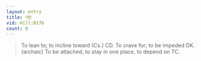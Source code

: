 ```yaml
---
layout: entry
title: འཁྲ་
vid: Hill:0176
count: 0
---
```

> To lean to; to incline toward (Cs\.) CD\. To crave for; to be impeded DK\. (archaic) To be attached, to stay in one place, to depend on TC\.


